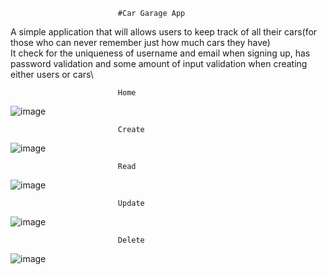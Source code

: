                             #Car Garage App
A simple application that will allows users to keep track of all their cars(for those who can never remember just how much cars they have)\
It check for the uniqueness of username and email when signing up, has password validation and some amount of input validation when creating either users or cars\

                            Home
![image](https://user-images.githubusercontent.com/56775968/74349035-a6a25d80-4d81-11ea-8a5c-2ec8c3139d20.png)

                            Create
![image](https://user-images.githubusercontent.com/56775968/74349336-1d3f5b00-4d82-11ea-8615-fc62f44b4e59.png)

                            Read
![image](https://user-images.githubusercontent.com/56775968/74349650-8626d300-4d82-11ea-89b1-37fc13f6479d.png)


                            Update
![image](https://user-images.githubusercontent.com/56775968/74349168-d2254800-4d81-11ea-917f-3f11f57bc880.png)

                            Delete
![image](https://user-images.githubusercontent.com/56775968/74349243-f41eca80-4d81-11ea-9170-1432e5f2bc8e.png)


